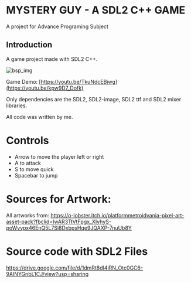 # MYSTERY GUY - A SDL2 C++ GAME
A project for Advance Programing Subject 

## Introduction

A game project made with SDL2 C++.

![bsp_img](https://i.imgur.com/2ICvtNn.png)

Game Demo: [https://youtu.be/TkuNdcEBiwg](https://youtu.be/kpw9D7_Dofk)

Only dependencies are the SDL2, SDL2-image, SDL2 ttf and SDL2 mixer libraries.

All code was written by me.

# Controls
- Arrow to move the player left or right
- A to attack
- S to move quick
- Spacebar to jump

# Sources for Artwork:
All artworks from: https://o-lobster.itch.io/platformmetroidvania-pixel-art-asset-pack?fbclid=IwAR3TtVtFpgx_XIyhyS-poWvypx46EnQ5L7Si8DxbpsHqe9JQAXP-7nuUb8Y

# Source code with SDL2 Files
https://drive.google.com/file/d/1dmRt8dI4iRN_Otc0GC6-9AINYGnbL1CJ/view?usp=sharing
